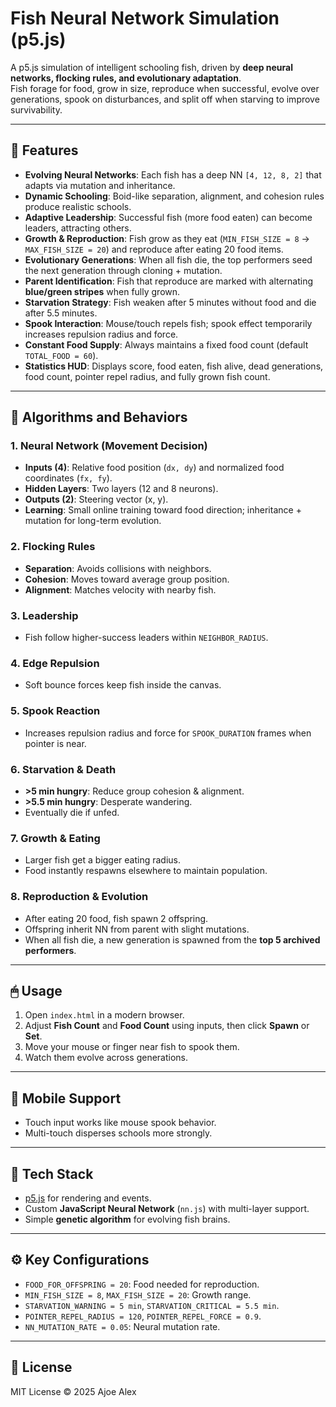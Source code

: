 # Fish Neural Network Simulation (p5.js)

A p5.js simulation of intelligent schooling fish, driven by **deep neural networks, flocking rules, and evolutionary adaptation**.  
Fish forage for food, grow in size, reproduce when successful, evolve over generations, spook on disturbances, and split off when starving to improve survivability.

---

## 🚀 Features
- **Evolving Neural Networks**: Each fish has a deep NN `[4, 12, 8, 2]` that adapts via mutation and inheritance.
- **Dynamic Schooling**: Boid-like separation, alignment, and cohesion rules produce realistic schools.
- **Adaptive Leadership**: Successful fish (more food eaten) can become leaders, attracting others.
- **Growth & Reproduction**: Fish grow as they eat (`MIN_FISH_SIZE = 8` → `MAX_FISH_SIZE = 20`) and reproduce after eating 20 food items.
- **Evolutionary Generations**: When all fish die, the top performers seed the next generation through cloning + mutation.
- **Parent Identification**: Fish that reproduce are marked with alternating **blue/green stripes** when fully grown.
- **Starvation Strategy**: Fish weaken after 5 minutes without food and die after 5.5 minutes.
- **Spook Interaction**: Mouse/touch repels fish; spook effect temporarily increases repulsion radius and force.
- **Constant Food Supply**: Always maintains a fixed food count (default `TOTAL_FOOD = 60`).
- **Statistics HUD**: Displays score, food eaten, fish alive, dead generations, food count, pointer repel radius, and fully grown fish count.

---

## 🧠 Algorithms and Behaviors

### 1. Neural Network (Movement Decision)
- **Inputs (4)**: Relative food position (`dx, dy`) and normalized food coordinates (`fx, fy`).
- **Hidden Layers**: Two layers (12 and 8 neurons).
- **Outputs (2)**: Steering vector (x, y).
- **Learning**: Small online training toward food direction; inheritance + mutation for long-term evolution.

### 2. Flocking Rules
- **Separation**: Avoids collisions with neighbors.
- **Cohesion**: Moves toward average group position.
- **Alignment**: Matches velocity with nearby fish.

### 3. Leadership
- Fish follow higher-success leaders within `NEIGHBOR_RADIUS`.

### 4. Edge Repulsion
- Soft bounce forces keep fish inside the canvas.

### 5. Spook Reaction
- Increases repulsion radius and force for `SPOOK_DURATION` frames when pointer is near.

### 6. Starvation & Death
- **>5 min hungry**: Reduce group cohesion & alignment.  
- **>5.5 min hungry**: Desperate wandering.  
- Eventually die if unfed.

### 7. Growth & Eating
- Larger fish get a bigger eating radius.  
- Food instantly respawns elsewhere to maintain population.

### 8. Reproduction & Evolution
- After eating 20 food, fish spawn 2 offspring.  
- Offspring inherit NN from parent with slight mutations.  
- When all fish die, a new generation is spawned from the **top 5 archived performers**.

---

## 🖱 Usage
1. Open `index.html` in a modern browser.
2. Adjust **Fish Count** and **Food Count** using inputs, then click **Spawn** or **Set**.
3. Move your mouse or finger near fish to spook them.
4. Watch them evolve across generations.

---

## 📱 Mobile Support
- Touch input works like mouse spook behavior.
- Multi-touch disperses schools more strongly.

---

## 🧠 Tech Stack
- [p5.js](https://p5js.org/) for rendering and events.
- Custom **JavaScript Neural Network** (`nn.js`) with multi-layer support.
- Simple **genetic algorithm** for evolving fish brains.

---

## ⚙️ Key Configurations
- `FOOD_FOR_OFFSPRING = 20`: Food needed for reproduction.
- `MIN_FISH_SIZE = 8`, `MAX_FISH_SIZE = 20`: Growth range.
- `STARVATION_WARNING = 5 min`, `STARVATION_CRITICAL = 5.5 min`.
- `POINTER_REPEL_RADIUS = 120`, `POINTER_REPEL_FORCE = 0.9`.
- `NN_MUTATION_RATE = 0.05`: Neural mutation rate.

---

## 📜 License
MIT License © 2025 Ajoe Alex
